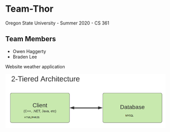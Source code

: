 # Team-Thor
Oregon State University - Summer 2020 - CS 361

## Team Members
- Owen Haggerty
- Braden Lee

Website weather application

![Weather app](https://github.com/0x00C0DE/Team-Thor/blob/master/2tier.png)

